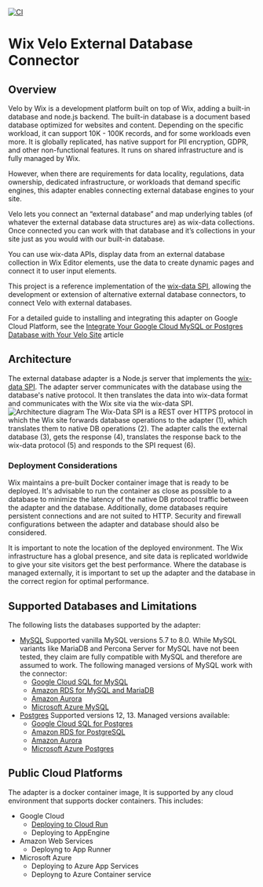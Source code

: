 [![CI](https://github.com/wix/velo-external-db/actions/workflows/main.yml/badge.svg)](https://github.com/wix/velo-external-db/actions/workflows/main.yml)

# Wix Velo External Database Connector

## Overview

Velo by Wix is a development platform built on top of Wix, adding a built-in database and node.js backend. The built-in database is a document based database optimized for websites and content. Depending on the specific workload, it can support 10K - 100K records, and for some workloads even more. It is globally replicated, has native support for PII encryption, GDPR, and other non-functional features. It runs on shared infrastructure and is fully managed by Wix. 

However, when there are requirements for data locality, regulations, data ownership, dedicated infrastructure, or workloads that demand specific engines, this adapter enables connecting external database engines to your site.

Velo lets you connect an “external database” and map underlying tables (of whatever the external database data structures are) as wix-data collections. Once connected you can work with that database and it’s collections in your site just as you would with our built-in database.

You can use wix-data APIs, display data from an external database collection in Wix Editor elements, use the data to create dynamic pages and connect it to user input elements.

This project is a reference implementation of the [wix-data SPI](https://www.wix.com/velo/reference/spis/external-database-collections), allowing the development or extension of alternative external database connectors, to connect Velo with external databases.

For a detailed guide to installing and integrating this adapter on Google Cloud Platform, see the [Integrate Your Google Cloud MySQL or Postgres Database with Your Velo Site](https://support.wix.com/en/article/integrate-your-google-cloud-mysql-or-postgres-database-with-your-velo-site) article

## Architecture

The external database adapter is a Node.js server that implements the [wix-data SPI](https://www.wix.com/velo/reference/spis/external-database-collections). The adapter server communicates with the database using the database's native protocol. It then translates the data into wix-data format and communicates with the Wix site via the wix-data SPI. 
![Architecture diagram](https://d2x3xhvgiqkx42.cloudfront.net/12345678-1234-1234-1234-1234567890ab/11e10e4f-b84d-4136-a5a9-6109fab0b7d7/2021/02/28/2ea08bbb-fd80-4867-a96e-f1e6ace75200/3a60c87f-2a76-4070-8cd2-88061df85565.png)
The Wix-Data SPI is a REST over HTTPS protocol in which the Wix site forwards database operations to the adapter (1), which translates them to native DB operations (2). The adapter calls the external database (3), gets the response (4), translates the response back to the wix-data protocol (5) and responds to the SPI request (6).
  

### Deployment Considerations

Wix maintains a pre-built Docker container image that is ready to be deployed. It's advisable to run the container as close as possible to a database to minimize the latency of the native DB protocol traffic between the adapter and the database. Additionally, dome databases require persistent connections and are not suited to HTTP. Security and firewall configurations between the adapter and database should also be considered. 

It is important to note the location of the deployed environment. The Wix infrastructure has a global presence, and site data is replicated worldwide to give your site visitors get the best performance. Where the database is managed externally, it is important to set up the adapter and the database in the correct region for optimal performance.

## Supported Databases and Limitations

The following lists the databases supported by the adapter:

* [MySQL](https://www.mysql.com)
  Supported vanilla MySQL versions 5.7 to 8.0. While MySQL variants like MariaDB and Percona Server for MySQL have not been tested, they claim are fully compatible with MySQL and therefore are assumed to work. The following managed versions of MySQL work with the connector:
  * [Google Cloud SQL for MySQL](https://cloud.google.com/sql)
  * [Amazon RDS for MySQL and MariaDB](https://aws.amazon.com/rds/mysql/)
  * [Amazon Aurora](https://aws.amazon.com/rds/aurora/mysql-features/)
  * [Microsoft Azure MySQL](https://azure.microsoft.com/en-us/services/mysql/#overview)
* [Postgres](https://www.postgresql.org)
  Supported versions 12, 13. Managed versions available:
  * [Google Cloud SQL for Postgres](https://cloud.google.com/sql)
  * [Amazon RDS for PostgreSQL](https://aws.amazon.com/rds/postgresql/)
  * [Amazon Aurora](https://aws.amazon.com/rds/aurora)
  * [Microsoft Azure Postgres](https://azure.microsoft.com/en-us/services/postgresql)


## Public Cloud Platforms

The adapter is a docker container image, It is supported by any cloud environment that supports docker containers.
This includes:
* Google Cloud
  * [Deploying to Cloud Run](https://support.wix.com/en/article/using-your-mysql-and-postgres-database-with-velo)
  * Deploying to AppEngine
* Amazon Web Services
  * Deployng to App Runner
* Microsoft Azure
  * Deploying to Azure App Services
  * Deployng to Azure Container service
